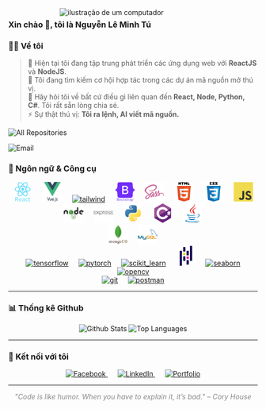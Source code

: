 <img src="https://raw.githubusercontent.com/MicaelliMedeiros/micaellimedeiros/master/image/computer-illustration.png" alt="ilustração de um computador" min-width="400px" max-width="400px" width="400px" align="right">

<h3 align="left">
Xin chào 👋, tôi là Nguyễn Lê Minh Tú
</h3>


### 👨‍💻 Về tôi

> 🌱 Hiện tại tôi đang tập trung phát triển các ứng dụng web với **ReactJS** và **NodeJS**.  
> 👯 Tôi đang tìm kiếm cơ hội hợp tác trong các dự án mã nguồn mở thú vị.  
> 💬 Hãy hỏi tôi về bất cứ điều gì liên quan đến **React, Node, Python, C#**. Tôi rất sẵn lòng chia sẻ.  
> ⚡ Sự thật thú vị: **Tôi ra lệnh, AI viết mã nguồn.**

<p align="left">
  <p href="https://github.com/MinhTu-nl?tab=repositories" target="_blank">
    <img alt="All Repositories" title="All Repositories" src="https://img.shields.io/badge/-My%20Repos-24292e?style=for-the-badge&logo=github&logoColor=white"/>
  </p>
  <p href="mailto:ngleminhtu@gmail.com" target="_blank">
    <img alt="Email" title="Email" src="https://img.shields.io/badge/-Email-D14836?style=for-the-badge&logo=gmail&logoColor=white"/>
  </p>
</p>









### 🚀 Ngôn ngữ & Công cụ

<p align="center">
  <!-- Icon có hiệu ứng hover -->
  <a href="https://reactjs.org/" target="_blank" rel="noreferrer" title="ReactJS" style="margin: 0 8px; display: inline-block; transition: transform 0.3s;">
    <img src="https://raw.githubusercontent.com/devicons/devicon/master/icons/react/react-original-wordmark.svg" alt="react" width="40" height="40" />
  </a>
  <a href="https://vuejs.org/" target="_blank" rel="noreferrer" title="VueJS" style="margin: 0 8px; display: inline-block; transition: transform 0.3s;">
    <img src="https://raw.githubusercontent.com/devicons/devicon/master/icons/vuejs/vuejs-original-wordmark.svg" alt="vuejs" width="40" height="40" />
  </a>
  <a href="https://tailwindcss.com/" target="_blank" rel="noreferrer" title="TailwindCSS" style="margin: 0 8px; display: inline-block; transition: transform 0.3s;">
    <img src="https://www.vectorlogo.zone/logos/tailwindcss/tailwindcss-icon.svg" alt="tailwind" width="40" height="40" />
  </a>
  <a href="https://getbootstrap.com" target="_blank" rel="noreferrer" title="Bootstrap" style="margin: 0 8px; display: inline-block; transition: transform 0.3s;">
    <img src="https://raw.githubusercontent.com/devicons/devicon/master/icons/bootstrap/bootstrap-plain-wordmark.svg" alt="bootstrap" width="40" height="40" />
  </a>
  <a href="https://sass-lang.com" target="_blank" rel="noreferrer" title="Sass" style="margin: 0 8px; display: inline-block; transition: transform 0.3s;">
    <img src="https://raw.githubusercontent.com/devicons/devicon/master/icons/sass/sass-original.svg" alt="sass" width="40" height="40" />
  </a>
  <a href="https://www.w3.org/html/" target="_blank" rel="noreferrer" title="HTML5" style="margin: 0 8px; display: inline-block; transition: transform 0.3s;">
    <img src="https://raw.githubusercontent.com/devicons/devicon/master/icons/html5/html5-original-wordmark.svg" alt="html5" width="40" height="40" />
  </a>
  <a href="https://www.w3schools.com/css/" target="_blank" rel="noreferrer" title="CSS3" style="margin: 0 8px; display: inline-block; transition: transform 0.3s;">
    <img src="https://raw.githubusercontent.com/devicons/devicon/master/icons/css3/css3-original-wordmark.svg" alt="css3" width="40" height="40" />
  </a>
  <a href="https://developer.mozilla.org/en-US/docs/Web/JavaScript" target="_blank" rel="noreferrer" title="JavaScript" style="margin: 0 8px; display: inline-block; transition: transform 0.3s;">
    <img src="https://raw.githubusercontent.com/devicons/devicon/master/icons/javascript/javascript-original.svg" alt="javascript" width="40" height="40" />
  </a>
  <br/>
  <a href="https://nodejs.org" target="_blank" rel="noreferrer" title="NodeJS" style="margin: 0 8px; display: inline-block; transition: transform 0.3s;">
    <img src="https://raw.githubusercontent.com/devicons/devicon/master/icons/nodejs/nodejs-original-wordmark.svg" alt="nodejs" width="40" height="40" />
  </a>
  <a href="https://expressjs.com" target="_blank" rel="noreferrer" title="ExpressJS" style="margin: 0 8px; display: inline-block; transition: transform 0.3s;">
    <img src="https://raw.githubusercontent.com/devicons/devicon/master/icons/express/express-original-wordmark.svg" alt="express" width="40" height="40" />
  </a>
  <a href="https://www.python.org" target="_blank" rel="noreferrer" title="Python" style="margin: 0 8px; display: inline-block; transition: transform 0.3s;">
    <img src="https://raw.githubusercontent.com/devicons/devicon/master/icons/python/python-original.svg" alt="python" width="40" height="40" />
  </a>
  <a href="https://www.w3schools.com/cs/" target="_blank" rel="noreferrer" title="C#" style="margin: 0 8px; display: inline-block; transition: transform 0.3s;">
    <img src="https://raw.githubusercontent.com/devicons/devicon/master/icons/csharp/csharp-original.svg" alt="csharp" width="40" height="40" />
  </a>
  <a href="https://www.java.com" target="_blank" rel="noreferrer" title="Java" style="margin: 0 8px; display: inline-block; transition: transform 0.3s;">
    <img src="https://raw.githubusercontent.com/devicons/devicon/master/icons/java/java-original.svg" alt="java" width="40" height="40" />
  </a>
  <br/>
  <a href="https://www.mongodb.com/" target="_blank" rel="noreferrer" title="MongoDB" style="margin: 0 8px; display: inline-block; transition: transform 0.3s;">
    <img src="https://raw.githubusercontent.com/devicons/devicon/master/icons/mongodb/mongodb-original-wordmark.svg" alt="mongodb" width="40" height="40" />
  </a>
  <a href="https://www.mysql.com/" target="_blank" rel="noreferrer" title="MySQL" style="margin: 0 8px; display: inline-block; transition: transform 0.3s;">
    <img src="https://raw.githubusercontent.com/devicons/devicon/master/icons/mysql/mysql-original-wordmark.svg" alt="mysql" width="40" height="40" />
  </a>
  <br/>
  <a href="https://www.tensorflow.org" target="_blank" rel="noreferrer" title="TensorFlow" style="margin: 0 8px; display: inline-block; transition: transform 0.3s;">
    <img src="https://www.vectorlogo.zone/logos/tensorflow/tensorflow-icon.svg" alt="tensorflow" width="40" height="40" />
  </a>
  <a href="https://pytorch.org/" target="_blank" rel="noreferrer" title="PyTorch" style="margin: 0 8px; display: inline-block; transition: transform 0.3s;">
    <img src="https://www.vectorlogo.zone/logos/pytorch/pytorch-icon.svg" alt="pytorch" width="40" height="40" />
  </a>
  <a href="https://scikit-learn.org/" target="_blank" rel="noreferrer" title="Scikit-learn" style="margin: 0 8px; display: inline-block; transition: transform 0.3s;">
    <img src="https://upload.wikimedia.org/wikipedia/commons/0/05/Scikit_learn_logo_small.svg" alt="scikit_learn" width="40" height="40" />
  </a>
  <a href="https://pandas.pydata.org/" target="_blank" rel="noreferrer" title="Pandas" style="margin: 0 8px; display: inline-block; transition: transform 0.3s;">
    <img src="https://raw.githubusercontent.com/devicons/devicon/2ae2a900d2f041da66e950e4d48052658d850630/icons/pandas/pandas-original.svg" alt="pandas" width="40" height="40" />
  </a>
  <a href="https://seaborn.pydata.org/" target="_blank" rel="noreferrer" title="Seaborn" style="margin: 0 8px; display: inline-block; transition: transform 0.3s;">
    <img src="https://seaborn.pydata.org/_images/logo-mark-lightbg.svg" alt="seaborn" width="40" height="40" />
  </a>
  <a href="https://opencv.org/" target="_blank" rel="noreferrer" title="OpenCV" style="margin: 0 8px; display: inline-block; transition: transform 0.3s;">
    <img src="https://www.vectorlogo.zone/logos/opencv/opencv-icon.svg" alt="opencv" width="40" height="40" />
  </a>
  <br/>
  <a href="https://git-scm.com/" target="_blank" rel="noreferrer" title="Git" style="margin: 0 8px; display: inline-block; transition: transform 0.3s;">
    <img src="https://www.vectorlogo.zone/logos/git-scm/git-scm-icon.svg" alt="git" width="40" height="40" />
  </a>
  <a href="https://postman.com" target="_blank" rel="noreferrer" title="Postman" style="margin: 0 8px; display: inline-block; transition: transform 0.3s;">
    <img src="https://www.vectorlogo.zone/logos/getpostman/getpostman-icon.svg" alt="postman" width="40" height="40" />
  </a>
</p>

---

### 📊 Thống kê Github

<p align="center">
  <img height="180em" src="https://github-readme-stats.vercel.app/api?username=NguyLeMinhTu&show_icons=true&theme=transparent&include_all_commits=true&count_private=true" alt="Github Stats"/>
  <img height="180em" src="https://github-readme-stats.vercel.app/api/top-langs/?username=NguyLeMinhTu&layout=compact&langs_count=10&theme=transparent" alt="Top Languages"/>
</p>

---

### 🔗 Kết nối với tôi

<p align="center">
    <a href="#" target="_blank" title="Facebook" style="margin: 0 10px;">
      <img alt="Facebook" src="https://img.shields.io/badge/Facebook-%231877F2.svg?style=for-the-badge&logo=Facebook&logoColor=white" />
    </a>
    <a href="#" target="_blank" title="LinkedIn" style="margin: 0 10px;">
      <img alt="LinkedIn" src="https://img.shields.io/badge/linkedin-%230077B5.svg?style=for-the-badge&logo=linkedin&logoColor=white" />
    </a>
    <a href="#" target="_blank" title="Portfolio" style="margin: 0 10px;">
      <img alt="Portfolio" src="https://img.shields.io/badge/my_portfolio-000?style=for-the-badge&logo=ko-fi&logoColor=white" />
    </a>
</p>

---

<p align="center" style="font-style: italic; color: #888;">
  "Code is like humor. When you have to explain it, it’s bad." – Cory House
</p>
